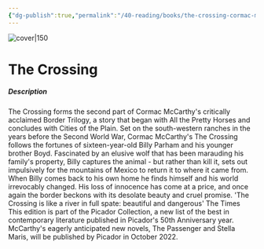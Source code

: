 ```yaml
---
{"dg-publish":true,"permalink":"/40-reading/books/the-crossing-cormac-mc-carthy/","title":"The Crossing"}
---
```



![cover|150](http://books.google.com/books/content?id=kxMsXHqeggYC&printsec=frontcover&img=1&zoom=1&source=gbs_api)

# The Crossing
##### Description
The Crossing forms the second part of Cormac McCarthy's critically acclaimed Border Trilogy, a story that began with All the Pretty Horses and concludes with Cities of the Plain. Set on the south-western ranches in the years before the Second World War, Cormac McCarthy's The Crossing follows the fortunes of sixteen-year-old Billy Parham and his younger brother Boyd. Fascinated by an elusive wolf that has been marauding his family's property, Billy captures the animal - but rather than kill it, sets out impulsively for the mountains of Mexico to return it to where it came from. When Billy comes back to his own home he finds himself and his world irrevocably changed. His loss of innocence has come at a price, and once again the border beckons with its desolate beauty and cruel promise. 'The Crossing is like a river in full spate: beautiful and dangerous' The Times This edition is part of the Picador Collection, a new list of the best in contemporary literature published in Picador's 50th Anniversary year. McCarthy's eagerly anticipated new novels, The Passenger and Stella Maris, will be published by Picador in October 2022.